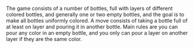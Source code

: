 The game consists of a number of bottles, full with layers of different colored bottles, and generally one or two empty bottles, and the goal is to make all bottles uniformly colored. A move consists of taking a bottle full of at least on layer and pouring it in another bottle. Main rules are you can pour any color in an empty bottle, and you only can pour a layer on another layer if they are the same color.
